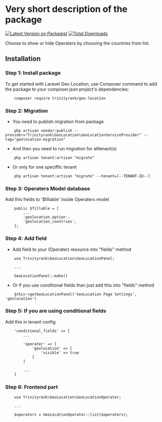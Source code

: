 # Very short description of the package

[![Latest Version on Packagist](https://img.shields.io/packagist/v/trinityrank/geo-location.svg?style=flat-square)](https://packagist.org/packages/trinityrank/geo-location)
[![Total Downloads](https://img.shields.io/packagist/dt/trinityrank/geo-location.svg?style=flat-square)](https://packagist.org/packages/trinityrank/geo-location)

Choose to show or hide Operaters by choosing the countries from list.

## Installation

### Step 1: Install package

To get started with Laravel Geo Location, use Composer command to add the package to your composer.json project's dependencies:

```shell
    composer require trinityrank/geo-location
```

### Step 2: Migration

- You need to publish migration from package

```shell
    php artisan vendor:publish --provider="Trinityrank\GeoLocation\GeoLocationServiceProvider" --tag="geolocation-migration"
```

- And then you need to run migration for alltenant(s)

```shell
    php artisan tenant:artisan "migrate"
```

- Or only for one speciffic tenant

```shell
    php artisan tenant:artisan "migrate" --tenant=[--TENANT-ID--]
```

### Step 3: Operaters Model database

Add this fields to '$fillable' inside Operaters model
    
```shell
    public $fillable = [
        ...
        'geolocation_option',
        'geolocation_countries',
    ];
```

### Step 4: Add field

- Add field to your (Operater) resource into "fields" method

```shell
    use Trinityrank\GeoLocation\GeoLocationPanel;
    
    ...
    
    GeoLocationPanel::make()
```

- Or if you use conditional fields than just add this into "fields" method
```shell
    $this->getGeoLocationPanel('GeoLocation Page Settings', 'geolocation')
```

### Step 5: If you are using conditional fields

Add this in tenant config

```shell
    'conditional_fields' => [
        ...

        'operater' => [
            'geolocation' => [
                'visible' => true
            ]
        ]

        ...
    ]
```

### Step 6: Frontend part

```shell
    use Trinityrank\GeoLocation\GeoLocationOperater;

    ...

    $operaters = GeoLocationOperater::list($operaters);
```